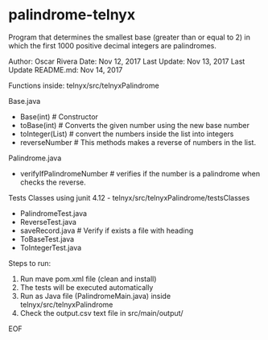 # palindrome-telnyx
Program that determines the smallest base (greater than or equal to 2) in which the first 1000 positive decimal integers are palindromes. 

Author: Oscar Rivera
Date: Nov 12, 2017
Last Update: Nov 13, 2017
Last Update README.md: Nov 14, 2017

Functions inside: telnyx/src/telnyxPalindrome

Base.java
- Base(int) # Constructor
- toBase(int) # Converts the given number using the new base number
- toInteger(List<Integer>) # convert the numbers inside the list into integers
- reverseNumber # This methods makes a reverse of numbers in the list.
  
Palindrome.java
- verifyIfPalindromeNumber # verifies if the number is a palindrome when checks the reverse.

Tests Classes using junit 4.12 - telnyx/src/telnyxPalindrome/testsClasses
- PalindromeTest.java
- ReverseTest.java
- saveRecord.java # Verify if exists a file with heading
- ToBaseTest.java
- ToIntegerTest.java

Steps to run:
1. Run mave pom.xml file (clean and install)
2. The tests will be executed automatically
3. Run as Java file (PalindromeMain.java) inside telnyx/src/telnyxPalindrome
4. Check the output.csv text file in src/main/output/

EOF
